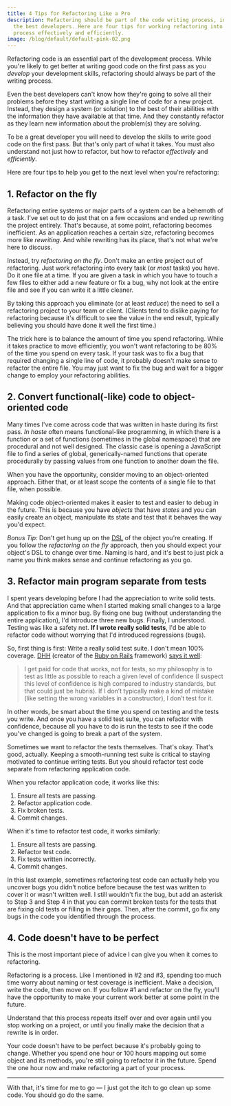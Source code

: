 ```yaml
---
title: 4 Tips for Refactoring Like a Pro
description: Refactoring should be part of the code writing process, including
  the best developers. Here are four tips for working refactoring into your
  process effectively and efficiently.
image: /blog/default/default-pink-02.png
---
```


Refactoring code is an essential part of the development process. While you're likely to get better at writing good code on the first pass as you _develop_ your development skills, refactoring should always be part of the writing process.

Even the best developers can't know how they're going to solve all their problems before they start writing a single line of code for a new project. Instead, they design a system (or solution) to the best of their abilities with the information they have available at that time. And they constantly refactor as they learn new information about the problem(s) they are solving.

To be a great developer you will need to develop the skills to write good code on the first pass. But that's only part of what it takes. You must also understand not just how to refactor, but how to refactor _effectively_ and _efficiently_.

Here are four tips to help you get to the next level when you're refactoring:

## 1. Refactor on the fly

Refactoring entire systems or major parts of a system can be a behemoth of a task. I've set out to do just that on a few occasions and ended up rewriting the project entirely. That's because, at some point, refactoring becomes inefficient. As an application reaches a certain size, refactoring becomes more like _rewriting_. And while rewriting has its place, that's not what we're here to discuss.

Instead, try _refactoring on the fly_. Don't make an entire project out of refactoring. Just work refactoring into every task (or _most_ tasks) you have. Do it one file at a time. If you are given a task in which you have to touch a few files to either add a new feature or fix a bug, why not look at the entire file and see if you can write it a little cleaner.

By taking this approach you eliminate (or at least _reduce_) the need to sell a refactoring project to your team or client. (Clients tend to dislike paying for refactoring because it's difficult to see the value in the end result, typically believing you should have done it well the first time.)

The trick here is to balance the amount of time you spend refactoring. While it takes practice to move efficiently, you won't want refactoring to be 80% of the time you spend on every task. If your task was to fix a bug that required changing a single line of code, it probably doesn't make sense to refactor the entire file. You may just want to fix the bug and wait for a bigger change to employ your refactoring abilities.

## 2. Convert functional(-like) code to object-oriented code

Many times I've come across code that was written in haste during its first pass. _In haste_ often means functional-like programming, in which there is a function or a set of functions (sometimes in the global namespace) that are procedural and not well designed. The classic case is opening a JavaScript file to find a series of global, generically-named functions that operate procedurally by passing values from one function to another down the file.

When you have the opportunity, consider moving to an object-oriented approach. Either that, or at least scope the contents of a single file to that file, when possible.

Making code object-oriented makes it easier to test and easier to debug in the future. This is because you have _objects_ that have _states_ and you can easily create an object, manipulate its state and test that it behaves the way you'd expect.

_Bonus Tip:_ Don't get hung up on the [DSL](https://en.wikipedia.org/wiki/Domain-specific_language) of the object you're creating. If you follow the _refactoring on the fly_ approach, then you should expect your object's DSL to change over time. Naming is hard, and it's best to just pick a name you think makes sense and continue refactoring as you go.

## 3. Refactor main program separate from tests

I spent years developing before I had the appreciation to write solid tests. And that appreciation came when I started making small changes to a large application to fix a minor bug. By fixing one bug (without understanding the entire application), I'd introduce three new bugs. Finally, I understood. Testing was like a safety net. **If I wrote really solid tests**, I'd be able to refactor code without worrying that I'd introduced regressions (bugs).

So, first thing is first: Write a really solid test suite. I don't mean 100% coverage. [DHH](https://en.wikipedia.org/wiki/David_Heinemeier_Hansson) (creator of the [Ruby on Rails](https://rubyonrails.org/) framework) [says it well](https://signalvnoise.com/posts/3159-testing-like-the-tsa):

> I get paid for code that works, not for tests, so my philosophy is to test as little as possible to reach a given level of confidence (I suspect this level of confidence is high compared to industry standards, but that could just be hubris). If I don’t typically make a kind of mistake (like setting the wrong variables in a constructor), I don’t test for it.

In other words, be smart about the time you spend on testing and the tests you write. And once you have a solid test suite, you can refactor with confidence, because all you have to do is run the tests to see if the code you've changed is going to break a part of the system.

Sometimes we want to refactor the tests themselves. That's okay. That's good, actually. Keeping a smooth-running test suite is critical to staying motivated to continue writing tests. But you should refactor test code separate from refactoring application code.

When you refactor application code, it works like this:

1. Ensure all tests are passing.
2. Refactor application code.
3. Fix broken tests.
4. Commit changes.

When it's time to refactor test code, it works similarly:

1. Ensure all tests are passing.
2. Refactor test code.
3. Fix tests written incorrectly.
4. Commit changes.

In this last example, sometimes refactoring test code can actually help you uncover bugs you didn't notice before because the test was written to cover it or wasn't written well. I still wouldn't fix the bug, but add an asterisk to Step 3 and Step 4 in that you can commit broken tests for the tests that are fixing old tests or filling in their gaps. Then, after the commit, go fix any bugs in the code you identified through the process.

## 4. Code doesn't have to be perfect

This is the most important piece of advice I can give you when it comes to refactoring.

Refactoring is a process. Like I mentioned in #2 and #3, spending too much time worry about naming or test coverage is inefficient. Make a decision, write the code, then move on. If you follow #1 and refactor on the fly, you'll have the opportunity to make your current work better at some point in the future.

Understand that this process repeats itself over and over again until you stop working on a project, or until you finally make the decision that a rewrite is in order.

Your code doesn't have to be perfect because it's probably going to change. Whether you spend one hour or 100 hours mapping out some object and its methods, you're still going to refactor it in the future. Spend the one hour now and make refactoring a part of your process.

---

With that, it's time for me to go — I just got the itch to go clean up some code. You should go do the same.
